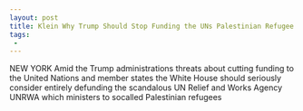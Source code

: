 ```yaml
---
layout: post
title: Klein Why Trump Should Stop Funding the UNs Palestinian Refugee Agency
tags:
 -
---
```

NEW YORK  Amid the Trump administrations threats about cutting funding to the United Nations and member states the White House should seriously consider entirely defunding the scandalous UN Relief and Works Agency UNRWA which ministers to socalled Palestinian refugees
